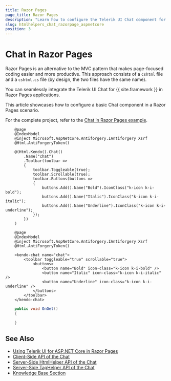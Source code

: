 ```yaml
---
title: Razor Pages
page_title: Razor Pages
description: "Learn how to configure the Telerik UI Chat component for {{ site.framework }} in Razor Pages."
slug: htmlhelpers_chat_razorpage_aspnetcore
position: 3
---
```


# Chat in Razor Pages

Razor Pages is an alternative to the MVC pattern that makes page-focused coding easier and more productive. This approach consists of a `cshtml` file and a `cshtml.cs` file (by design, the two files have the same name). 

You can seamlessly integrate the Telerik UI Chat for {{ site.framework }} in Razor Pages applications.

This article showcases how to configure a basic Chat component in a Razor Pages scenario.

For the complete project, refer to the [Chat in Razor Pages example](https://github.com/telerik/ui-for-aspnet-core-examples/blob/master/Telerik.Examples.RazorPages/Telerik.Examples.RazorPages/Pages/Chat/ChatIndex.cshtml).


```HtmlHelper
    @page
    @IndexModel
    @inject Microsoft.AspNetCore.Antiforgery.IAntiforgery Xsrf
    @Html.AntiForgeryToken()

	@(Html.Kendo().Chat()
        .Name("chat")
        .Toolbar(toolbar =>
        {
            toolbar.Toggleable(true);
            toolbar.Scrollable(true);
            toolbar.Buttons(buttons =>
            {                
                buttons.Add().Name("Bold").IconClass("k-icon k-i-bold");
                buttons.Add().Name("Italic").IconClass("k-icon k-i-italic");
                buttons.Add().Name("Underline").IconClass("k-icon k-i-underline");
            });
        })   
    )
```
```TagHelper
    @page
    @IndexModel
    @inject Microsoft.AspNetCore.Antiforgery.IAntiforgery Xsrf
    @Html.AntiForgeryToken()

    <kendo-chat name="chat">
        <toolbar toggleable="true" scrollable="true">
            <buttons>
                <button name="Bold" icon-class="k-icon k-i-bold" />
                <button name="Italic" icon-class="k-icon k-i-italic" />
                <button name="Underline" icon-class="k-icon k-i-underline" />
            </buttons>
        </toolbar>
    </kendo-chat>
```
```C# Index.cshtml.cs     
    public void OnGet()
    {

    }
```

## See Also

* [Using Telerik UI for ASP.NET Core in Razor Pages](https://docs.telerik.com/aspnet-core/getting-started/razor-pages#using-telerik-ui-for-aspnet-core-in-razor-pages)
* [Client-Side API of the Chat](https://docs.telerik.com/kendo-ui/api/javascript/ui/chat)
* [Server-Side HtmlHelper API of the Chat](/api/chat)
* [Server-Side TagHelper API of the Chat](/api/taghelpers/chat)
* [Knowledge Base Section](/knowledge-base)

